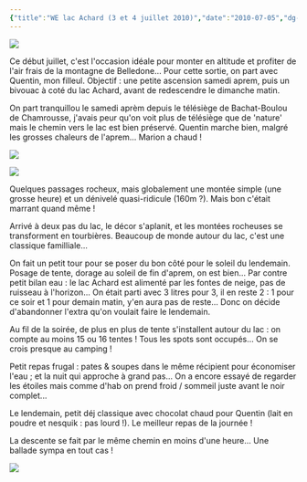 ```yaml
---
{"title":"WE lac Achard (3 et 4 juillet 2010)","date":"2010-07-05","dg-publish":true,"permalink":"/public/outdoor/we-lac-achard-3-et-4-juillet-2010/","dgPassFrontmatter":true}
---
```



![](IMG_3824.JPG)

Ce début juillet, c'est l'occasion idéale pour monter en altitude et
profiter de l'air frais de la montagne de Belledone... Pour cette
sortie, on part avec Quentin, mon filleul. Objectif : une petite
ascension samedi aprem, puis un bivouac à coté du lac Achard, avant de
redescendre le dimanche matin.

On part tranquillou le samedi aprèm depuis le télésiège de
Bachat-Boulou de Chamrousse, j'avais peur qu'on voit plus de télésiège
que de 'nature' mais le chemin vers le lac est bien préservé. Quentin
marche bien, malgré les grosses chaleurs de l'aprem... Marion a chaud !

![](IMG_3803.JPG)

![](IMG_3806.JPG)

Quelques passages rocheux, mais globalement une montée simple (une
grosse heure) et un dénivelé quasi-ridicule (160m ?). Mais bon c'était
marrant quand même !

Arrivé à deux pas du lac, le décor s'aplanit, et les montées rocheuses
se transforment en tourbières. Beaucoup de monde autour du lac, c'est
une classique familliale...

On fait un petit tour pour se poser du bon côté pour le soleil du
lendemain. Posage de tente, dorage au soleil de fin d'aprem, on est
bien... Par contre petit bilan eau : le lac Achard est alimenté par les
fontes de neige, pas de ruisseau à l'horizon... On était parti avec 3
litres pour 3, il en reste 2 : 1 pour ce soir et 1 pour demain matin,
y'en aura pas de reste... Donc on décide d'abandonner l'extra qu'on
voulait faire le lendemain.

Au fil de la soirée, de plus en plus de tente s'installent autour du lac
: on compte au moins 15 ou 16 tentes ! Tous les spots sont occupés... On
se crois presque au camping !

Petit repas frugal : pates & soupes dans le même récipient pour
économiser l'eau ; et la nuit qui approche à grand pas... On a encore
essayé de regarder les étoiles mais comme d'hab on prend froid / sommeil
juste avant le noir complet...

Le lendemain, petit déj classique avec chocolat chaud pour Quentin (lait
en poudre et nesquik : pas lourd !). Le meilleur repas de la journée !

La descente se fait par le même chemin en moins d'une heure... Une
ballade sympa en tout cas !

![](IMG_3812.JPG)
